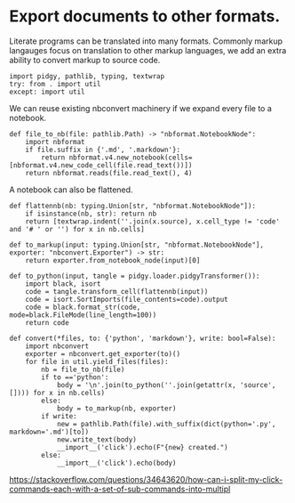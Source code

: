 # Export documents to other formats.

Literate programs can be translated into many formats. Commonly markup langauges focus on translation to other markup languages, we add an extra ability to convert markup to source code.

    import pidgy, pathlib, typing, textwrap
    try: from . import util
    except: import util

We can reuse existing nbconvert machinery if we expand every file to a notebook.

    def file_to_nb(file: pathlib.Path) -> "nbformat.NotebookNode":
        import nbformat
        if file.suffix in {'.md', '.markdown'}:
            return nbformat.v4.new_notebook(cells=[nbformat.v4.new_code_cell(file.read_text())])
        return nbformat.reads(file.read_text(), 4)

A notebook can also be flattened.

    def flattennb(nb: typing.Union[str, "nbformat.NotebookNode"]):
        if isinstance(nb, str): return nb
        return [textwrap.indent(''.join(x.source), x.cell_type != 'code' and '# ' or '') for x in nb.cells]

    def to_markup(input: typing.Union[str, "nbformat.NotebookNode"], exporter: "nbconvert.Exporter") -> str:
        return exporter.from_notebook_node(input)[0]

    def to_python(input, tangle = pidgy.loader.pidgyTransformer()):
        import black, isort
        code = tangle.transform_cell(flattennb(input))
        code = isort.SortImports(file_contents=code).output
        code = black.format_str(code, mode=black.FileMode(line_length=100))
        return code

    def convert(*files, to: {'python', 'markdown'}, write: bool=False):
        import nbconvert
        exporter = nbconvert.get_exporter(to)()
        for file in util.yield_files(files):
            nb = file_to_nb(file)
            if to =='python':
                body = '\n'.join(to_python(''.join(getattr(x, 'source', []))) for x in nb.cells)
            else:
                body = to_markup(nb, exporter)
            if write:
                new = pathlib.Path(file).with_suffix(dict(python='.py', markdown='.md')[to])
                new.write_text(body)
                __import__('click').echo(F"{new} created.")
            else:
                __import__('click').echo(body)

https://stackoverflow.com/questions/34643620/how-can-i-split-my-click-commands-each-with-a-set-of-sub-commands-into-multipl
